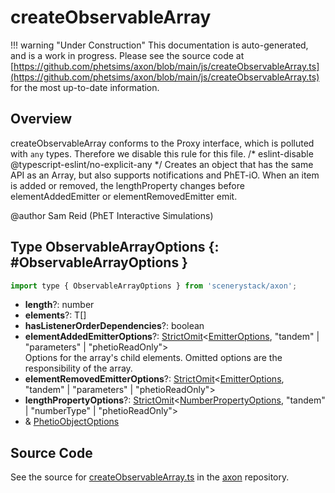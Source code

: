 # createObservableArray

!!! warning "Under Construction"
    This documentation is auto-generated, and is a work in progress. Please see the source code at
    [https://github.com/phetsims/axon/blob/main/js/createObservableArray.ts](https://github.com/phetsims/axon/blob/main/js/createObservableArray.ts) for the most up-to-date information.

## Overview

createObservableArray conforms to the Proxy interface, which is polluted with `any` types.  Therefore we disable
this rule for this file.
/* eslint-disable @typescript-eslint/no-explicit-any */
Creates an object that has the same API as an Array, but also supports notifications and PhET-iO. When an item
is added or removed, the lengthProperty changes before elementAddedEmitter or elementRemovedEmitter emit.

@author Sam Reid (PhET Interactive Simulations)

## Type ObservableArrayOptions {: #ObservableArrayOptions }


```js
import type { ObservableArrayOptions } from 'scenerystack/axon';
```


- **length**?: <span style="color: hsla(calc(var(--md-hue) + 180deg),80%,40%,1);">number</span>
- **elements**?: T[]
- **hasListenerOrderDependencies**?: <span style="color: hsla(calc(var(--md-hue) + 180deg),80%,40%,1);">boolean</span>
- **elementAddedEmitterOptions**?: [StrictOmit](../phet-core/StrictOmit.md)&lt;[EmitterOptions](../axon/Emitter.md#EmitterOptions), "tandem" | "parameters" | "phetioReadOnly"&gt;
<br>  Options for the array's child elements. Omitted options are the responsibility of the array.
- **elementRemovedEmitterOptions**?: [StrictOmit](../phet-core/StrictOmit.md)&lt;[EmitterOptions](../axon/Emitter.md#EmitterOptions), "tandem" | "parameters" | "phetioReadOnly"&gt;
- **lengthPropertyOptions**?: [StrictOmit](../phet-core/StrictOmit.md)&lt;[NumberPropertyOptions](../axon/NumberProperty.md#NumberPropertyOptions), "tandem" | "numberType" | "phetioReadOnly"&gt;
- &amp; [PhetioObjectOptions](../tandem/PhetioObject.md#PhetioObjectOptions)




## Source Code

See the source for [createObservableArray.ts](https://github.com/phetsims/axon/blob/main/js/createObservableArray.ts) in the [axon](https://github.com/phetsims/axon) repository.

